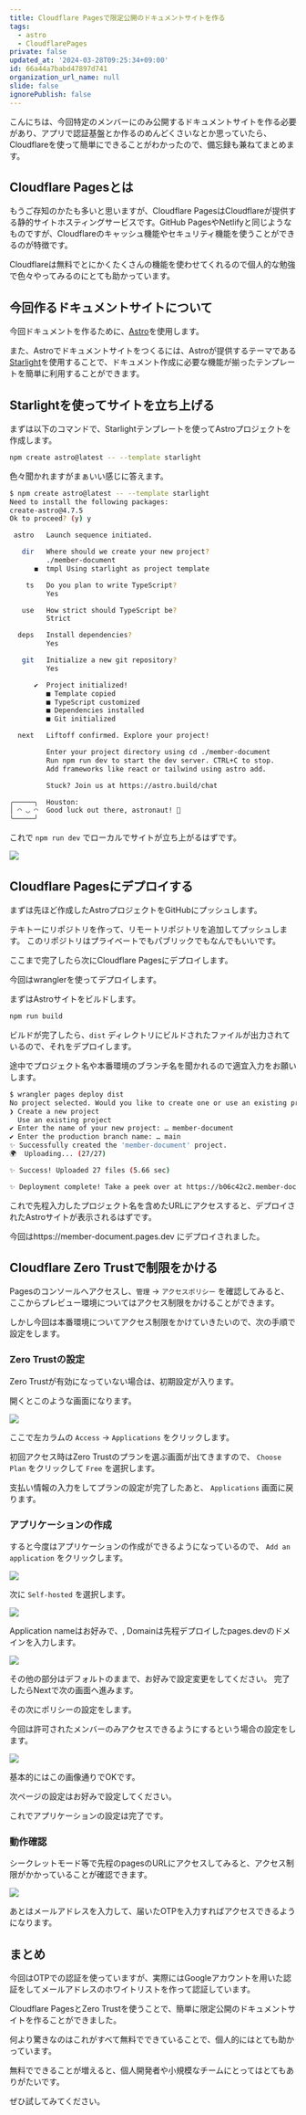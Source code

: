 ```yaml
---
title: Cloudflare Pagesで限定公開のドキュメントサイトを作る
tags:
  - astro
  - CloudflarePages
private: false
updated_at: '2024-03-28T09:25:34+09:00'
id: 66a44a7babd47897d741
organization_url_name: null
slide: false
ignorePublish: false
---
```


こんにちは、今回特定のメンバーにのみ公開するドキュメントサイトを作る必要があり、アプリで認証基盤とか作るのめんどくさいなとか思っていたら、Cloudflareを使って簡単にできることがわかったので、備忘録も兼ねてまとめます。

## Cloudflare Pagesとは

もうご存知のかたも多いと思いますが、Cloudflare PagesはCloudflareが提供する静的サイトホスティングサービスです。GitHub PagesやNetlifyと同じようなものですが、Cloudflareのキャッシュ機能やセキュリティ機能を使うことができるのが特徴です。

Cloudflareは無料でとにかくたくさんの機能を使わせてくれるので個人的な勉強で色々やってみるのにとても助かっています。

## 今回作るドキュメントサイトについて

今回ドキュメントを作るために、[Astro](https://astro.build/)を使用します。

また、Astroでドキュメントサイトをつくるには、Astroが提供するテーマである[Starlight](https://starlight.astro.build/ja/)を使用することで、ドキュメント作成に必要な機能が揃ったテンプレートを簡単に利用することができます。

## Starlightを使ってサイトを立ち上げる

まずは以下のコマンドで、Starlightテンプレートを使ってAstroプロジェクトを作成します。

```bash
npm create astro@latest -- --template starlight
```

色々聞かれますがまぁいい感じに答えます。

```bash
$ npm create astro@latest -- --template starlight
Need to install the following packages:
create-astro@4.7.5
Ok to proceed? (y) y

 astro   Launch sequence initiated.

   dir   Where should we create your new project?
         ./member-document
      ◼  tmpl Using starlight as project template

    ts   Do you plan to write TypeScript?
         Yes

   use   How strict should TypeScript be?
         Strict

  deps   Install dependencies?
         Yes

   git   Initialize a new git repository?
         Yes

      ✔  Project initialized!
         ■ Template copied
         ■ TypeScript customized
         ■ Dependencies installed
         ■ Git initialized

  next   Liftoff confirmed. Explore your project!

         Enter your project directory using cd ./member-document
         Run npm run dev to start the dev server. CTRL+C to stop.
         Add frameworks like react or tailwind using astro add.

         Stuck? Join us at https://astro.build/chat

╭─────╮  Houston:
│ ◠ ◡ ◠  Good luck out there, astronaut! 🚀
╰─────╯
```

これで `npm run dev` でローカルでサイトが立ち上がるはずです。

![](https://raw.githubusercontent.com/Gardenia-710/articles/main/images/398aaec84144e8_2024-03-26-13-17-05.png)

## Cloudflare Pagesにデプロイする

まずは先ほど作成したAstroプロジェクトをGitHubにプッシュします。

テキトーにリポジトリを作って、リモートリポジトリを追加してプッシュします。
このリポジトリはプライベートでもパブリックでもなんでもいいです。

ここまで完了したら次にCloudflare Pagesにデプロイします。

今回はwranglerを使ってデプロイします。

まずはAstroサイトをビルドします。

```bash
npm run build
```

ビルドが完了したら、`dist` ディレクトリにビルドされたファイルが出力されているので、それをデプロイします。

途中でプロジェクト名や本番環境のブランチ名を聞かれるので適宜入力をお願いします。

```bash
$ wrangler pages deploy dist
No project selected. Would you like to create one or use an existing project?
❯ Create a new project
  Use an existing project
✔ Enter the name of your new project: … member-document
✔ Enter the production branch name: … main
✨ Successfully created the 'member-document' project.
🌍  Uploading... (27/27)

✨ Success! Uploaded 27 files (5.66 sec)

✨ Deployment complete! Take a peek over at https://b06c42c2.member-document.pages.dev
```

これで先程入力したプロジェクト名を含めたURLにアクセスすると、デプロイされたAstroサイトが表示されるはずです。

今回はhttps://member-document.pages.dev にデプロイされました。

## Cloudflare Zero Trustで制限をかける

Pagesのコンソールへアクセスし、`管理` → `アクセスポリシー` を確認してみると、ここからプレビュー環境についてはアクセス制限をかけることができます。

しかし今回は本番環境についてアクセス制限をかけていきたいので、次の手順で設定をします。

### Zero Trustの設定

Zero Trustが有効になっていない場合は、初期設定が入ります。

開くとこのような画面になります。

![](https://raw.githubusercontent.com/Gardenia-710/articles/main/images/398aaec84144e8_2024-03-26-13-41-11.png)

ここで左カラムの `Access` → `Applications` をクリックします。

初回アクセス時はZero Trustのプランを選ぶ画面が出てきますので、 `Choose Plan` をクリックして `Free` を選択します。

支払い情報の入力をしてプランの設定が完了したあと、 `Applications` 画面に戻ります。

### アプリケーションの作成

すると今度はアプリケーションの作成ができるようになっているので、 `Add an application` をクリックします。

![](https://raw.githubusercontent.com/Gardenia-710/articles/main/images/398aaec84144e8_2024-03-26-13-44-20.png)

次に `Self-hosted` を選択します。

![](https://raw.githubusercontent.com/Gardenia-710/articles/main/images/398aaec84144e8_2024-03-26-13-54-53.png)

Application nameはお好みで、, Domainは先程デプロイしたpages.devのドメインを入力します。

![](https://raw.githubusercontent.com/Gardenia-710/articles/main/images/398aaec84144e8_2024-03-26-13-57-57.png)

その他の部分はデフォルトのままで、お好みで設定変更をしてください。
完了したらNextで次の画面へ進みます。

その次にポリシーの設定をします。

今回は許可されたメンバーのみアクセスできるようにするという場合の設定をします。

![](https://raw.githubusercontent.com/Gardenia-710/articles/main/images/398aaec84144e8_2024-03-26-14-01-20.png)

基本的にはこの画像通りでOKです。

次ページの設定はお好みで設定してください。

これでアプリケーションの設定は完了です。

### 動作確認

シークレットモード等で先程のpagesのURLにアクセスしてみると、アクセス制限がかかっていることが確認できます。

![](https://raw.githubusercontent.com/Gardenia-710/articles/main/images/398aaec84144e8_2024-03-26-14-11-36.png)

あとはメールアドレスを入力して、届いたOTPを入力すればアクセスできるようになります。

## まとめ

今回はOTPでの認証を使っていますが、実際にはGoogleアカウントを用いた認証をしてメールアドレスのホワイトリストを作って認証しています。

Cloudflare PagesとZero Trustを使うことで、簡単に限定公開のドキュメントサイトを作ることができました。

何より驚きなのはこれがすべて無料でできていることで、個人的にはとても助かっています。

無料でできることが増えると、個人開発者や小規模なチームにとってはとてもありがたいです。

ぜひ試してみてください。
